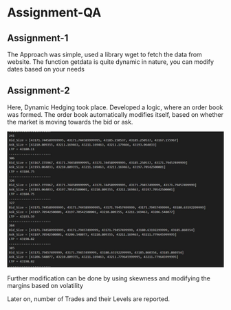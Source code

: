 # Assignment-QA

## Assignment-1

The Approach was simple, used a library wget to fetch the data from website.
The function getdata is quite dynamic in nature, you can modify dates based on your needs

## Assignment-2

Here, Dynamic Hedging took place.
Developed a logic, where an order book was formed.
The order book automatically modifies itself, based on whether the market is moving towards the bid or ask.

<img src="https://github.com/anubhavsingh10/QA_Assignment/blob/master/Order_Book.JPG" >




Further modification can be done by using skewness and modifying the margins based on volatility


Later on, number of Trades and their Levels are reported.


